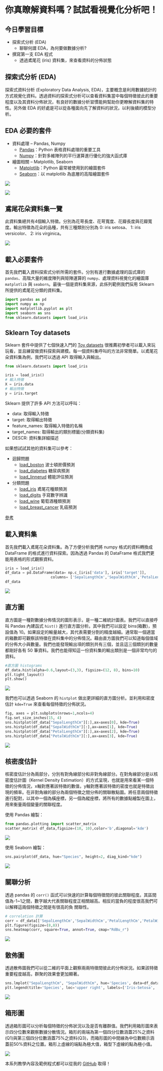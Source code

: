 # 你真瞭解資料嗎？試試看視覺化分析吧！
## 今日學習目標
- 探索式分析 (EDA) 
    - 聊聊何謂 EDA，為何要做數據分析?
- 撰寫第一支 EDA 程式
    - 透過鳶尾花 (iris) 資料集，來查看資料的分佈狀態

## 探索式分析 (EDA) 
探索式資料分析 (Exploratory Data Analysis, EDA)，主要概念是利用數據統計的方式視覺化資料。透過資料的探索式分析可以查看資料集當中每個特徵彼此的重要程度以及其資料分佈狀況，有良好的數據分析習慣能夠幫助你更瞭解資料集的特性。另外做 EDA 的好處是可以從各種面向先了解資料的狀況，以利後續的模型分析。

## EDA 必要的套件
- 資料處理 – Pandas, Numpy
    - [Pandas](https://pandas.pydata.org/)：Python 表格資料處理的重要工具
    - [Numpy](https://numpy.org/)：針對多維陣列的平行運算進行優化的強大函式庫
- 繪圖相關 – Matplotlib, Seaborn
    - [Matplotlib](https://matplotlib.org/)：Python 最常被使用到的繪圖套件
    - [Seaborn](https://seaborn.pydata.org/)：以 matplotlib 為底層的高階繪圖套件

![](./image/img3-1.png)

![](./image/img3-2.png)

## 鳶尾花朵資料集一覽
此資料集總共有4個輸入特徵。分別為花萼長度、花萼寬度、花瓣長度與花瓣寬度。輸出特徵為花朵的品種，共有三種類別分別為 0: iris setosa、 1: iris versicolor、 2: iris virginica。

![](./image/img3-3.png)

## 載入必要套件
首先我們載入資料探索式分析所需的套件。分別有進行數據處理的函式庫的
 `pandas`、高階大量的維度陣列與矩陣運算的 `numpy`、處理資料視覺化的繪圖庫 `matplotlib` 與 `seaborn`。最後一個是資料集來源，此係列範例我們採用 Sklearn 所提供的鳶尾花分類的資料集。

```py
import pandas as pd
import numpy as np
import matplotlib.pyplot as plt
import seaborn as sns
from sklearn.datasets import load_iris
```

## Sklearn Toy datasets
Sklearn 套件中提供了七個快速入門的 [Toy datasets](https://scikit-learn.org/stable/datasets/toy_dataset.html) 很推薦初學者可以載入來玩玩看，並且練習做資料探索與建模。每一個資料集呼叫的方法非常簡單。以鳶尾花朵資料集為例，我們可以透過 API 取得輸入與輸出。

```py
from sklearn.datasets import load_iris

iris = load_iris()
# 輸入特徵
X = iris.data
# 輸出特徵
y = iris.target
```


Sklearn 提供了許多 API 方法可以呼叫：
- data: 取得輸入特徵
- target: 取得輸出特徵
- feature_names: 取得輸入特徵的名稱
- target_names: 取得輸出的類別標籤(分類資料集)
- DESCR: 資料集詳細描述

如果想試試其他的資料集可以參考：
- 迴歸問題
    - [load_boston](https://scikit-learn.org/stable/modules/generated/sklearn.datasets.load_boston.html#sklearn.datasets.load_boston) 波士頓房價預測
    - [load_diabetes](https://scikit-learn.org/stable/modules/generated/sklearn.datasets.load_diabetes.html#sklearn.datasets.load_diabetes) 糖尿病預測
    - [load_linnerud](https://scikit-learn.org/stable/modules/generated/sklearn.datasets.load_linnerud.html#sklearn.datasets.load_linnerud) 體能評估預測
- 分類問題
    - [load_iris](https://scikit-learn.org/stable/modules/generated/sklearn.datasets.load_iris.html#sklearn.datasets.load_iris) 鳶尾花種類預測
    - [load_digits](https://scikit-learn.org/stable/modules/generated/sklearn.datasets.load_digits.html#sklearn.datasets.load_digits) 手寫數字辨識
    - [load_wine](https://scikit-learn.org/stable/modules/generated/sklearn.datasets.load_wine.html#sklearn.datasets.load_wine) 葡萄酒種類預測
    - [load_breast_cancer](https://scikit-learn.org/stable/modules/generated/sklearn.datasets.load_breast_cancer.html#sklearn.datasets.load_breast_cancer) 乳癌預測

[參考](https://zhuanlan.zhihu.com/p/95412564)


## 載入資料集
首先我們載入鳶尾花朵資料集。為了方便分析我們將 numpy 格式的資料轉換成 DataFrame 的格式進行資料探索。因為透過 Pandas 的 DataFrame 格式我們更能用表格的形式觀察資料。

```py
iris = load_iris()
df_data = pd.DataFrame(data= np.c_[iris['data'], iris['target']],
                     columns= ['SepalLengthCm','SepalWidthCm','PetalLengthCm','PetalWidthCm','Species'])
df_data
```

![](./image/img3-4.png)

## 直方圖
直方圖是一種對數據分佈情況的圖形表示，是一種二維統計圖表。我們可以直接呼叫 Pandas 內建函式 `hist()` 進行直方圖分析。其中我們可以設定 bins(箱數)，預設值為 10。如果設定的輸量越大，其代表需要分割的精度越細。通常取一個適當的箱數即可觀察該特徵在資料集中的分佈情況。藉由直方圖我們可以知道每個值域的分佈大小與數量。我們也能發現輸出項的類別共有三個，並且這三個類別的數量都剛好各有 50 筆資料。我們也能得知這一份資料集的輸出類別是一個非常均勻的資料。

```py
#直方圖 histograms
df_data.hist(alpha=0.6,layout=(3,3), figsize=(12, 8), bins=10) 
plt.tight_layout()
plt.show()
```

![](./image/img3-5.png)

我們也可以透過 Seaborn 的 `histplot` 做出更詳細的直方圖分析。並利用和密度估計 `kde=True` 來查看每個特徵的分佈狀況。

```py
fig, axes = plt.subplots(nrows=1,ncols=4)
fig.set_size_inches(15, 4)
sns.histplot(df_data["SepalLengthCm"][:],ax=axes[0], kde=True)
sns.histplot(df_data["SepalWidthCm"][:],ax=axes[1], kde=True)
sns.histplot(df_data["PetalLengthCm"][:],ax=axes[2], kde=True)
sns.histplot(df_data["PetalWidthCm"][:],ax=axes[3], kde=True)
```

![](./image/img3-11.png)

## 核密度估計 
核密度估計分為兩部分，分別有對角線部分和非對角線部分。在對角線部分是以核密度估計圖（Kernel Density Estimation）的方式呈現，也就是用來看某一個特徵的分佈情況，x軸對應著該特徵的數值，y軸對應著該特徵的密度也就是特徵出現的頻率。在非對角線的部分為兩個特徵之間分佈的關聯散點圖。將任意兩個特徵進行配對，以其中一個為橫座標，另一個為縱座標，將所有的數據點繪製在圖上，用來衡量兩個變量的關聯程度。 

使用 Pandas 繪製：
```py
from pandas.plotting import scatter_matrix
scatter_matrix( df_data,figsize=(10, 10),color='b',diagonal='kde')
```

![](./image/img3-6.png)

使用 Seaborn 繪製：
```py
sns.pairplot(df_data, hue="Species", height=2, diag_kind="kde")
```

![](./image/img3-7.png)

## 關聯分析
透過 pandas 的 `corr()` 函式可以快速的計算每個特徵間的彼此關聯程度。其區間值為-1~1之間，數字越大代表關聯程度正相關越高。相反的當負的程度很高我們可以解釋這兩個特徵之間是有很高的負
關聯性。

```py
# correlation 計算
corr = df_data[['SepalLengthCm','SepalWidthCm','PetalLengthCm','PetalWidthCm','Species']].corr()
plt.figure(figsize=(8,8))
sns.heatmap(corr, square=True, annot=True, cmap="RdBu_r")
```

![](./image/img3-8.png)

## 散佈圖
透過散佈圖我們可以從二維的平面上觀察兩兩特徵間彼此的分佈狀況。如果該特徵重要程度越高，群聚的效果會更加顯著。

```py
sns.lmplot("SepalLengthCm", "SepalWidthCm", hue='Species', data=df_data, fit_reg=False, legend=False)
plt.legend(title='Species', loc='upper right', labels=['Iris-Setosa', 'Iris-Versicolour', 'Iris-Virginica'])
```

![](./image/img3-9.png)

## 箱形圖
透過箱形圖可以分析每個特徵的分佈狀況以及是否有離群值。我們利用箱形圖來表示四分位數來觀察數據分散情況。箱形的兩端為第一個四分位數涵蓋25%之資料(Q1)與第三個四分位數涵蓋75%之資料(Q3)，而箱形圖的中間線為中位數顯示涵蓋前50%資料之位置。箱形上虛線的端點為極大值，箱型下虛線的點為極小值。

![](./image/img3-10.png)


本系列教學內容及範例程式都可以從我的 [GitHub](https://github.com/andy6804tw/2021-13th-ironman) 取得！